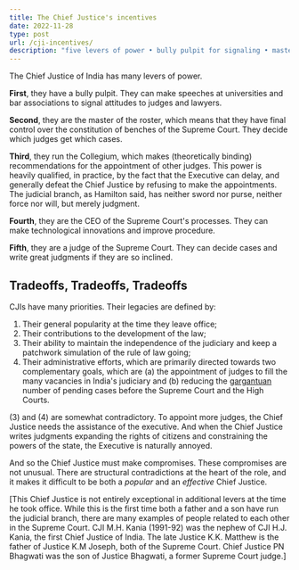 ```yaml
---
title: The Chief Justice's incentives
date: 2022-11-28
type: post
url: /cji-incentives/
description: "five levers of power • bully pulpit for signaling • master of the roster • collegium leadership • process innovation • judicial decision-making • structural tradeoffs between popularity and effectiveness • balancing judicial independence with executive cooperation"
---
```


The Chief Justice of India has many levers of power.

**First**, they have a bully pulpit. They can make speeches at universities and bar associations to signal attitudes to judges and lawyers.

**Second**, they are the master of the roster, which means that they have final control over the constitution of benches of the Supreme Court. They decide which judges get which cases.

**Third**, they run the Collegium, which makes (theoretically binding) recommendations for the appointment of other judges. This power is heavily qualified, in practice, by the fact that the Executive can delay, and generally defeat the Chief Justice by refusing to make the appointments. The judicial branch, as Hamilton said, has neither sword nor purse, neither force nor will, but merely judgment.

**Fourth**, they are the CEO of the Supreme Court's processes. They can make technological innovations and improve procedure.

**Fifth**, they are a judge of the Supreme Court. They can decide cases and write great judgments if they are so inclined.

## Tradeoffs, Tradeoffs, Tradeoffs

CJIs have many priorities. Their legacies are defined by:

1. Their general popularity at the time they leave office;
2. Their contributions to the development of the law;
3. Their ability to maintain the independence of the judiciary and keep a patchwork simulation of the rule of law going;
4. Their administrative efforts, which are primarily directed towards two complementary goals, which are (a) the appointment of judges to fill the many vacancies in India's judiciary and (b) reducing the [gargantuan](https://theleaflet.in/the-debate-around-pendency-in-the-supreme-court-needs-a-dash-of-empiricism/) number of pending cases before the Supreme Court and the High Courts.

(3) and (4) are somewhat contradictory. To appoint more judges, the Chief Justice needs the assistance of the executive. And when the Chief Justice writes judgments expanding the rights of citizens and constraining the powers of the state, the Executive is naturally annoyed.

And so the Chief Justice must make compromises. These compromises are not unusual. There are structural contradictions at the heart of the role, and it makes it difficult to be both a *popular* and an *effective* Chief Justice.

[This Chief Justice is not entirely exceptional in additional levers at the time he took office. While this is the first time both a father and a son have run the judicial branch, there are many examples of people related to each other in the Supreme Court. CJI M.H. Kania (1991-92) was the nephew of CJI H.J. Kania, the first Chief Justice of India. The late Justice K.K. Matthew is the father of Justice K.M Joseph, both of the Supreme Court. Chief Justice PN Bhagwati was the son of Justice Bhagwati, a former Supreme Court judge.]